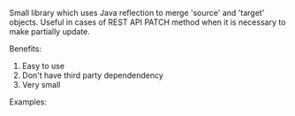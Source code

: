 Small library which uses Java reflection to merge 'source' and 'target' objects. Useful in cases of REST API PATCH method when
it is necessary to make partially update.

Benefits:
 1. Easy to use
 2. Don't have third party dependendency
 3. Very small
 
 Examples:
 
 
